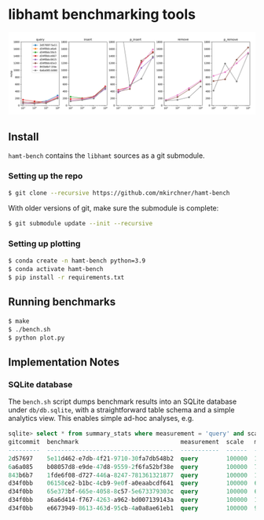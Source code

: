 libhamt benchmarking tools
==========================

![Benchmark results](./benchmark.png)

## Install

`hamt-bench` contains the `libhamt` sources as a git submodule.

### Setting up the repo

```bash
$ git clone --recursive https://github.com/mkirchner/hamt-bench
```

With older versions of git, make sure the submodule is complete:

```bash
$ git submodule update --init --recursive
```

### Setting up plotting

```bash
$ conda create -n hamt-bench python=3.9
$ conda activate hamt-bench
$ pip install -r requirements.txt
```

## Running benchmarks

```bash
$ make
$ ./bench.sh
$ python plot.py
```

## Implementation Notes

### SQLite database

The `bench.sh` script dumps benchmark results into an SQLite database under
`db/db.sqlite`, with a straightforward table schema and a simple analytics
view. This enables simple ad-hoc analyses, e.g.

```sql
sqlite> select * from summary_stats where measurement = 'query' and scale=100000;
gitcommit  benchmark                             measurement  scale   mean         stddev            min        max
---------  ------------------------------------  -----------  ------  -----------  ----------------  ---------  ---------
2d57697    5e11d462-e7db-4f21-9710-30fa7db548b2  query        100000  121.997183   383.976090230665  115.38517  131.55345
6a6a085    b08057d8-e9de-47d8-9559-2f6fa52bf38e  query        100000  76.895424    429.139423679528  66.26904   96.90809
843b6b7    1fde6f08-d727-446a-8247-781361321877  query        100000  101.4836555  404.609813299921  80.79365   122.65888
d34f0bb    06158ce2-b1bc-4cb9-9e0f-a0eaabcdf641  query        100000  63.6013935   442.425864885466  55.58964   82.92093
d34f0bb    65e373bf-665e-4058-8c57-5e673379303c  query        100000  64.050346    441.914024086331  57.26944   78.03136
d34f0bb    a6a6d414-f767-4263-a962-bd007139143a  query        100000  104.301223   401.673901154286  95.44441   114.01138
d34f0bb    e6673949-8613-463d-95cb-4a0a8ae61eb1  query        100000  92.154429    413.820533790206  85.50616   98.73488
```
